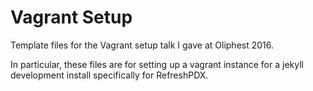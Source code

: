 # Vagrant Setup

Template files for the Vagrant setup talk I gave at Oliphest 2016.

In particular, these files are for setting up a vagrant instance for a jekyll development install specifically for RefreshPDX.



